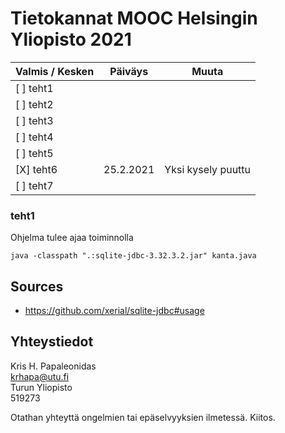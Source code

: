 # Tietokannat MOOC Helsingin Yliopisto 2021

| Valmis / Kesken | Päiväys   | Muuta |
|-----------------|-----------|-------|
| [ ] teht1 |||
| [ ] teht2 |||
| [ ] teht3 |||
| [ ] teht4 |||
| [ ] teht5 |||
| [X] teht6 | 25.2.2021 | Yksi kysely puuttu |
| [ ] teht7 |||

### teht1

Ohjelma tulee ajaa toiminnolla
```
java -classpath ".:sqlite-jdbc-3.32.3.2.jar" kanta.java
```

## Sources

- https://github.com/xerial/sqlite-jdbc#usage

## Yhteystiedot

Kris H. Papaleonidas  
krhapa@utu.fi  
Turun Yliopisto  
519273  
  
Otathan yhteyttä ongelmien tai epäselvyyksien ilmetessä. Kiitos.  